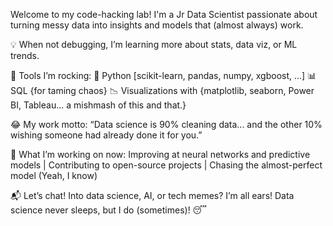 Welcome to my code-hacking lab! I'm a Jr Data Scientist passionate about turning messy data into insights and models that (almost always) work.

💡 When not debugging, I’m learning more about stats, data viz, or ML trends.

🔧 Tools I’m rocking:
🐍 Python [scikit-learn, pandas, numpy, xgboost, ...]
📊 SQL {for taming chaos}
📉 Visualizations with {matplotlib, seaborn, Power BI, Tableau... a mishmash of this and that.}

😂 My work motto:
“Data science is 90% cleaning data... and the other 10% wishing someone had already done it for you.”

🚀 What I’m working on now:
Improving at neural networks and predictive models | Contributing to open-source projects | Chasing the almost-perfect model (Yeah, I know)

📬 Let’s chat! Into data science, AI, or tech memes? I’m all ears!
Data science never sleeps, but I do (sometimes)! 😴
